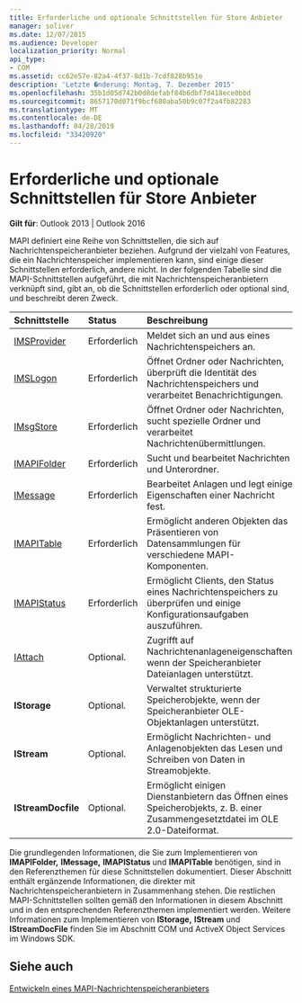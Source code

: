 ```yaml
---
title: Erforderliche und optionale Schnittstellen für Store Anbieter
manager: soliver
ms.date: 12/07/2015
ms.audience: Developer
localization_priority: Normal
api_type:
- COM
ms.assetid: cc62e57e-82a4-4f37-8d1b-7cdf828b951e
description: 'Letzte �nderung: Montag, 7. Dezember 2015'
ms.openlocfilehash: 35b1d05d742b0d8defabf84b6dbf7d418ece0bbd
ms.sourcegitcommit: 8657170d071f9bcf680aba50b9c07f2a4fb82283
ms.translationtype: MT
ms.contentlocale: de-DE
ms.lasthandoff: 04/28/2019
ms.locfileid: "33420920"
---
```

# <a name="required-and-optional-interfaces-for-message-store-providers"></a>Erforderliche und optionale Schnittstellen für Store Anbieter

 
  
**Gilt für**: Outlook 2013 | Outlook 2016 
  
MAPI definiert eine Reihe von Schnittstellen, die sich auf Nachrichtenspeicheranbieter beziehen. Aufgrund der vielzahl von Features, die ein Nachrichtenspeicher implementieren kann, sind einige dieser Schnittstellen erforderlich, andere nicht. In der folgenden Tabelle sind die MAPI-Schnittstellen aufgeführt, die mit Nachrichtenspeicheranbietern verknüpft sind, gibt an, ob die Schnittstellen erforderlich oder optional sind, und beschreibt deren Zweck.
  
|**Schnittstelle**|**Status**|**Beschreibung**|
|:-----|:-----|:-----|
|[IMSProvider](imsprovideriunknown.md) <br/> |Erforderlich  <br/> |Meldet sich an und aus eines Nachrichtenspeichers an.  <br/> |
|[IMSLogon](imslogoniunknown.md) <br/> |Erforderlich  <br/> |Öffnet Ordner oder Nachrichten, überprüft die Identität des Nachrichtenspeichers und verarbeitet Benachrichtigungen.  <br/> |
|[IMsgStore](imsgstoreimapiprop.md) <br/> |Erforderlich  <br/> |Öffnet Ordner oder Nachrichten, sucht spezielle Ordner und verarbeitet Nachrichtenübermittlungen.  <br/> |
|[IMAPIFolder](imapifolderimapicontainer.md) <br/> |Erforderlich  <br/> |Sucht und bearbeitet Nachrichten und Unterordner.  <br/> |
|[IMessage](imessageimapiprop.md) <br/> |Erforderlich  <br/> |Bearbeitet Anlagen und legt einige Eigenschaften einer Nachricht fest.  <br/> |
|[IMAPITable](imapitableiunknown.md) <br/> |Erforderlich  <br/> |Ermöglicht anderen Objekten das Präsentieren von Datensammlungen für verschiedene MAPI-Komponenten.  <br/> |
|[IMAPIStatus](imapistatusimapiprop.md) <br/> |Erforderlich  <br/> |Ermöglicht Clients, den Status eines Nachrichtenspeichers zu überprüfen und einige Konfigurationsaufgaben auszuführen.  <br/> |
|[IAttach](iattachimapiprop.md) <br/> |Optional.  <br/> |Zugrifft auf Nachrichtenanlageneigenschaften, wenn der Speicheranbieter Dateianlagen unterstützt.  <br/> |
|**IStorage** <br/> |Optional.  <br/> |Verwaltet strukturierte Speicherobjekte, wenn der Speicheranbieter OLE-Objektanlagen unterstützt.  <br/> |
|**IStream** <br/> |Optional.  <br/> |Ermöglicht Nachrichten- und Anlagenobjekten das Lesen und Schreiben von Daten in Streamobjekte.  <br/> |
|**IStreamDocfile** <br/> |Optional.  <br/> |Ermöglicht einigen Dienstanbietern das Öffnen eines Speicherobjekts, z. B. einer Zusammengesetztdatei im OLE 2.0-Dateiformat.  <br/> |
   
Die grundlegenden Informationen, die Sie zum Implementieren von **IMAPIFolder,** **IMessage,** **IMAPIStatus** und **IMAPITable** benötigen, sind in den Referenzthemen für diese Schnittstellen dokumentiert. Dieser Abschnitt enthält ergänzende Informationen, die direkter mit Nachrichtenspeicheranbietern in Zusammenhang stehen. Die restlichen MAPI-Schnittstellen sollten gemäß den Informationen in diesem Abschnitt und in den entsprechenden Referenzthemen implementiert werden. Weitere Informationen zum Implementieren von **IStorage,** **IStream** und **IStreamDocFile** finden Sie im Abschnitt COM und ActiveX Object Services im Windows SDK.
  
## <a name="see-also"></a>Siehe auch



[Entwickeln eines MAPI-Nachrichtenspeicheranbieters](developing-a-mapi-message-store-provider.md)

